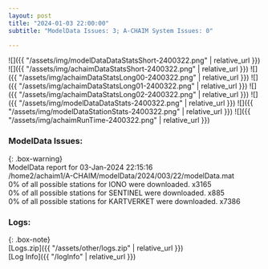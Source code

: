```yaml
---
layout: post
title: "2024-01-03 22:00:00"
subtitle: "ModelData Issues: 3; A-CHAIM System Issues: 0"

---
```


![]({{ "/assets/img/modelDataDataStatsShort-2400322.png" | relative_url }})
![]({{ "/assets/img/achaimDataStatsShort-2400322.png" | relative_url }})
![]({{ "/assets/img/achaimDataStatsLong00-2400322.png" | relative_url }})
![]({{ "/assets/img/achaimDataStatsLong01-2400322.png" | relative_url }})
![]({{ "/assets/img/achaimDataStatsLong02-2400322.png" | relative_url }})
![]({{ "/assets/img/modelDataDataStats-2400322.png" | relative_url }})
![]({{ "/assets/img/modelDataStationStats-2400322.png" | relative_url }})
![]({{ "/assets/img/achaimRunTime-2400322.png" | relative_url }})


### ModelData Issues:  
  
{: .box-warning}  
 ModelData report for 03-Jan-2024 22:15:16   
 /home2/achaim1/A-CHAIM/modelData/2024/003/22/modelData.mat   
 0% of all possible stations for IONO were downloaded. x3165   
 0% of all possible stations for SENTINEL were downloaded. x885   
 0% of all possible stations for KARTVERKET were downloaded. x7386   
  


### Logs:  
  
{: .box-note}  
[Logs.zip]({{ "/assets/other/logs.zip" | relative_url }})  
[Log Info]({{ "/logInfo" | relative_url }})  
